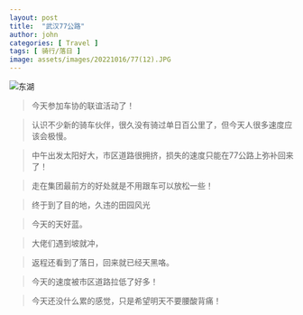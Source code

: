 ```yaml
---
layout: post
title:  "武汉77公路"
author: john
categories: [ Travel ]
tags: [ 骑行/落日 ]
image: assets/images/20221016/77(12).JPG
---
```

![东湖](https://github.com/TheShadow629/Cycling/blob/master/assets/images/20221016/77(1).JPG)
> 今天参加车协的联谊活动了！

> 认识不少新的骑车伙伴，很久没有骑过单日百公里了，但今天人很多速度应该会极慢。

> 中午出发太阳好大，市区道路很拥挤，损失的速度只能在77公路上弥补回来了！

> 走在集团最前方的好处就是不用跟车可以放松一些！

> 终于到了目的地，久违的田园风光

> 今天的天好蓝。

> 大佬们遇到坡就冲，

> 返程还看到了落日，回来就已经天黑咯。

> 今天的速度被市区道路拉低了好多！

> 今天还没什么累的感觉，只是希望明天不要腰酸背痛！
